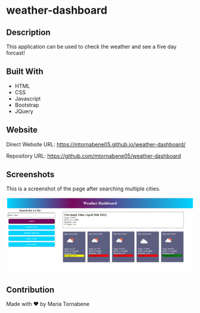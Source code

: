 # weather-dashboard

## Description
This application can be used to check the weather and see a five day forcast!

## Built With
* HTML
* CSS
* Javascript
* Bootstrap
* JQuery

## Website
Direct Website URL: https://mtornabene05.github.io/weather-dashboard/

Repository URL: https://github.com/mtornabene05/weather-dashboard

## Screenshots
This is a screenshot of the page after searching multiple cities.

![Screenshot](./assets/images/Screenshot.png)



## Contribution
Made with ❤️ by Maria Tornabene